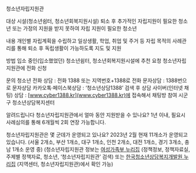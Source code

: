 청소년자립지원관

대상
 시설(청소년쉼터, 청소년회복지원시설) 퇴소 후 추가적인 자립지원이 필요한 청소년 또는 가정의 지원을 받지 못하여 자립 지원이 필요한 청소년

내용
 개인별 자립계획을 수립하고 일상생활, 학업, 취업 및 주거 등 자립 목적의 사례관리를 통해 퇴소 후 독립생활이 가능하도록 지도 및 지원

방법
 입소 중인(입소했었던) 청소년쉼터, 청소년회복지원시설에 추천 요청
 청소년자립지원관에 전화 신청

문의
 청소년 전화 상담 : 전화 1388 또는 지역번호+1388로 전화
 문자상담 : 1388번으로 문자상담
 카카오톡·페이스북상담 : ‘청소년상담1388’ 검색 후 상담
 사이버(인터넷 채팅) 상담 : [www.cyber1388.kr](www.cyber1388.kr)에 접속해서 채팅방 참여
 시군구 청소년상담복지센터

알려드립니다
 청소년자립지원관에서 얼마 동안 지원받을 수 있나요?
     1년 이내, 필요시 사례심의를 통해 6개월씩 2회 연장 가능합니다.

 청소년자립지원관은 몇 군데가 운영되고 있나요?
     2023년 2월 현재 11개소가 운영되고 있습니다.
         (서울 2개소, 부산 1개소, 대구 1개소, 인천 2개소, 대전 1개소, 경기 3개소, 충남 1개소 운영 중)
        (청소년자립지원관 정보는 [여성가족부 누리집](www.mogef.go.kr) (정책정보, 정책자료실, 주제별 정책자료, 청소년, ‘청소년자립지원관’ 검색) 또는 [한국청소년상담복지개발원 누리집](www.kyci.or.kr) (지역센터, 청소년자립지원관)에서 확인 가능)
